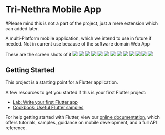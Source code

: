 # Tri-Nethra Mobile App

#Please mind this is not a part of the project, just a mere extension which can added later.

A multi-Platform mobile application, which we intend to use in future if needed.
Not in current use because of the software domain Web App

These are the screen shots of it
<img src="1.jpg" >
<img src="2.jpg" >
<img src="3.jpg" >
<img src="4.jpg" >
<img src="5.jpg" >
<img src="6.jpg" >
<img src="7.jpg" >
<img src="8.jpg" >
<img src="9.jpg" >
<img src="10.jpg" >
<img src="11.jpg" >
<img src="12.jpg" >
<img src="13.jpg" >



## Getting Started

This project is a starting point for a Flutter application.

A few resources to get you started if this is your first Flutter project:

- [Lab: Write your first Flutter app](https://flutter.dev/docs/get-started/codelab)
- [Cookbook: Useful Flutter samples](https://flutter.dev/docs/cookbook)

For help getting started with Flutter, view our
[online documentation](https://flutter.dev/docs), which offers tutorials,
samples, guidance on mobile development, and a full API reference.
